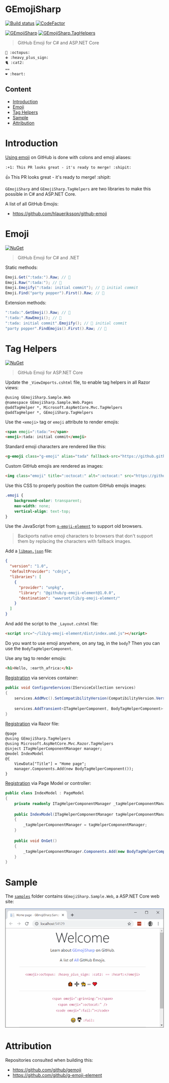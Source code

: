 # GEmojiSharp

[![Build status](https://ci.appveyor.com/api/projects/status/0fau2qdcv54sb7k0?svg=true)](https://ci.appveyor.com/project/hlaueriksson/gemojisharp)
[![CodeFactor](https://www.codefactor.io/repository/github/hlaueriksson/gemojisharp/badge)](https://www.codefactor.io/repository/github/hlaueriksson/gemojisharp)

[![GEmojiSharp](https://img.shields.io/nuget/v/GEmojiSharp.svg?label=GEmojiSharp)](https://www.nuget.org/packages/GEmojiSharp)
[![GEmojiSharp.TagHelpers](https://img.shields.io/nuget/v/GEmojiSharp.TagHelpers.svg?label=GEmojiSharp.TagHelpers)](https://www.nuget.org/packages/GEmojiSharp.TagHelpers)

> GitHub Emoji for C# and ASP.NET Core

```
🐙 :octopus:
➕ :heavy_plus_sign:
🐈 :cat2:
⩵
❤️ :heart:
```

## Content

- [Introduction](#introduction)
- [Emoji](#emoji)
- [Tag Helpers](#tag-helpers)
- [Sample](#sample)
- [Attribution](#attribution)

# Introduction

[Using emoji](https://help.github.com/en/articles/basic-writing-and-formatting-syntax#using-emoji) on GitHub is done with colons and emoji aliases:

`:+1: This PR looks great - it's ready to merge! :shipit:`

:+1: This PR looks great - it's ready to merge! :shipit:

`GEmojiSharp` and `GEmojiSharp.TagHelpers` are two libraries to make this possible in C# and ASP.NET Core.

A list of all GitHub Emojis:

* https://github.com/hlaueriksson/github-emoji

# Emoji

[![NuGet](https://buildstats.info/nuget/GEmojiSharp)](https://www.nuget.org/packages/GEmojiSharp/)

> GitHub Emoji for C# and .NET

Static methods:

```csharp
Emoji.Get(":tada:").Raw; // 🎉
Emoji.Raw(":tada:"); // 🎉
Emoji.Emojify(":tada: initial commit"); // 🎉 initial commit
Emoji.Find("party popper").First().Raw; // 🎉
```

Extension methods:

```csharp
":tada:".GetEmoji().Raw; // 🎉
":tada:".RawEmoji(); // 🎉
":tada: initial commit".Emojify(); // 🎉 initial commit
"party popper".FindEmojis().First().Raw; // 🎉
```

# Tag Helpers

[![NuGet](https://buildstats.info/nuget/GEmojiSharp.TagHelpers)](https://www.nuget.org/packages/GEmojiSharp.TagHelpers/)

> GitHub Emoji for ASP.NET Core

Update the `_ViewImports.cshtml` file, to enable tag helpers in all Razor views:

```cshtml
@using GEmojiSharp.Sample.Web
@namespace GEmojiSharp.Sample.Web.Pages
@addTagHelper *, Microsoft.AspNetCore.Mvc.TagHelpers
@addTagHelper *, GEmojiSharp.TagHelpers
```

Use the `<emoji>` tag or `emoji` attribute to render emojis:

```html
<span emoji=":tada:"></span>
<emoji>:tada: initial commit</emoji>
```

Standard emoji characters are rendered like this:

```html
<g-emoji class="g-emoji" alias="tada" fallback-src="https://github.githubassets.com/images/icons/emoji/unicode/1f389.png">🎉</g-emoji>
```

Custom GitHub emojis are rendered as images:

```html
<img class="emoji" title=":octocat:" alt=":octocat:" src="https://github.githubassets.com/images/icons/emoji/octocat.png" height="20" width="20" align="absmiddle">
```

Use this CSS to properly position the custom GitHub emojis images:

```css
.emoji {
    background-color: transparent;
    max-width: none;
    vertical-align: text-top;
}
```

Use the JavaScript from [`g-emoji-element`](https://github.com/github/g-emoji-element) to support old browsers.

> Backports native emoji characters to browsers that don't support them by replacing the characters with fallback images.

Add a [`libman.json`](https://docs.microsoft.com/en-us/aspnet/core/client-side/libman/libman-vs?view=aspnetcore-2.2) file:

```json
{
  "version": "1.0",
  "defaultProvider": "cdnjs",
  "libraries": [
    {
      "provider": "unpkg",
      "library": "@github/g-emoji-element@1.0.0",
      "destination": "wwwroot/lib/g-emoji-element/"
    }
  ]
}
```

And add the script to the `_Layout.cshtml` file:

```html
<script src="~/lib/g-emoji-element/dist/index.umd.js"></script>
```

Do you want to use emoji anywhere, on any tag, in the `body`? Then you can use the `BodyTagHelperComponent`.

Use any tag to render emojis:

```html
<h1>Hello, :earth_africa:</h1>
```

[Registration](https://docs.microsoft.com/en-us/aspnet/core/mvc/views/tag-helpers/th-components?view=aspnetcore-2.2#registration-via-services-container) via services container:

```cs
public void ConfigureServices(IServiceCollection services)
{
    services.AddMvc().SetCompatibilityVersion(CompatibilityVersion.Version_2_2);

    services.AddTransient<ITagHelperComponent, BodyTagHelperComponent>();
}
```

[Registration](https://docs.microsoft.com/en-us/aspnet/core/mvc/views/tag-helpers/th-components?view=aspnetcore-2.2#registration-via-razor-file) via Razor file:

```cshtml
@page
@using GEmojiSharp.TagHelpers
@using Microsoft.AspNetCore.Mvc.Razor.TagHelpers
@inject ITagHelperComponentManager manager;
@model IndexModel
@{
    ViewData["Title"] = "Home page";
    manager.Components.Add(new BodyTagHelperComponent());
}
```

[Registration](https://docs.microsoft.com/en-us/aspnet/core/mvc/views/tag-helpers/th-components?view=aspnetcore-2.2#registration-via-page-model-or-controller) via Page Model or controller:

```cs
public class IndexModel : PageModel
{
    private readonly ITagHelperComponentManager _tagHelperComponentManager;

    public IndexModel(ITagHelperComponentManager tagHelperComponentManager)
    {
        _tagHelperComponentManager = tagHelperComponentManager;
    }

    public void OnGet()
    {
        _tagHelperComponentManager.Components.Add(new BodyTagHelperComponent());
    }
}
```

# Sample

The [`samples`](/samples) folder contains `GEmojiSharp.Sample.Web`, a ASP.NET Core web site:

![GEmojiSharp.Sample.Web](sample.png)

# Attribution

Repositories consulted when building this:

* https://github.com/github/gemoji
* https://github.com/github/g-emoji-element
